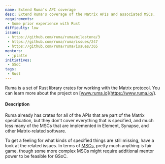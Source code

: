 ```yaml
---
name: Extend Ruma's API coverage
desc: Extend Ruma's coverage of the Matrix APIs and associated MSCs.
requirements:
 - Some prior experience with Rust
difficulty: low
issues:
 - https://github.com/ruma/ruma/milestone/3
 - https://github.com/ruma/ruma/issues/247
 - https://github.com/ruma/ruma/issues/365
mentors:
 - jplatte
initiatives:
 - GSoC
tags:
 - Rust
---
```


Ruma is a set of Rust library crates for working with the Matrix protocol.
You can learn more about the project on [www.ruma.io](https://www.ruma.io/).

#### Description

Ruma already has crates for all of the APIs that are part of the Matrix
specification, but they don't cover everything that is specified, and much less
many of the MSCs that are implemented in Element, Synapse, and other
Matrix-related software.

To get a feeling for what kinds of specified things are still missing, have a
look at the related issues. In terms of [MSCs], pretty much anything is fair
game, though some more complex MSCs might require additional mentor power to be
feasible for GSoC.

[MSCs]: https://matrix.org/faq/#what's-an-msc%3F
